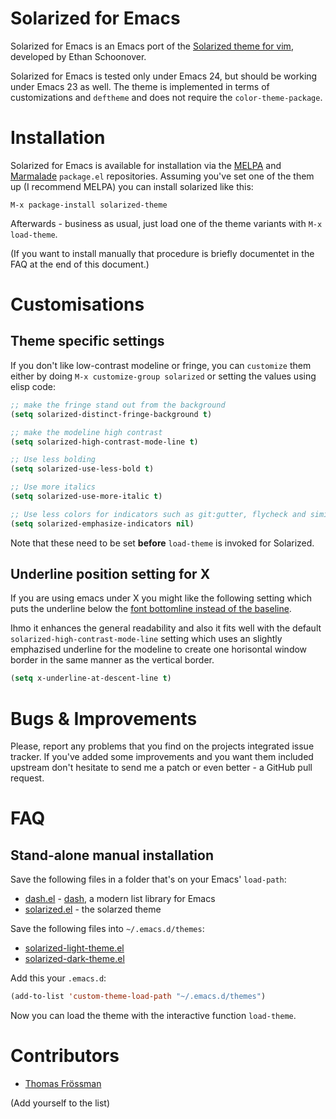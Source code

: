 # Solarized for Emacs

Solarized for Emacs is an Emacs port of the [Solarized theme for vim](http://ethanschoonover.com/solarized),
developed by Ethan Schoonover.

Solarized for Emacs is tested only under Emacs 24, but should be
working under Emacs 23 as well. The theme is implemented in terms of
customizations and `deftheme` and does not require the
`color-theme-package`.

# Installation


Solarized for Emacs is available for installation via the
[MELPA](http://melpa.milkbox.net) and
[Marmalade](http://marmalade-repo.org/) `package.el`
repositories. Assuming you've set one of the them up (I recommend
MELPA) you can install solarized like this:

`M-x package-install solarized-theme`

Afterwards - business as usual, just load one of the theme variants with `M-x
load-theme`.

(If you want to install manually that procedure is briefly documentet in the
FAQ at the end of this document.)

# Customisations

## Theme specific settings
If you don't like low-contrast modeline or fringe, you can `customize` them
either by doing `M-x customize-group solarized` or setting the values using
elisp code:


```lisp
;; make the fringe stand out from the background
(setq solarized-distinct-fringe-background t)

;; make the modeline high contrast
(setq solarized-high-contrast-mode-line t)

;; Use less bolding
(setq solarized-use-less-bold t)

;; Use more italics
(setq solarized-use-more-italic t)

;; Use less colors for indicators such as git:gutter, flycheck and similar.
(setq solarized-emphasize-indicators nil)

```
Note that these need to be set **before** `load-theme` is invoked for Solarized.

## Underline position setting for X

If you are using emacs under X you might like the following setting which puts
the underline below the
[font bottomline instead of the baseline](https://publib.boulder.ibm.com/infocenter/pseries/v5r3/topic/com.ibm.aix.graPHIGS/doc/phigstrf/figures/afma5rbd.jpg).

Ihmo it enhances the general readability and also it fits well with the default
`solarized-high-contrast-mode-line` setting which uses an slightly emphazised
underline for the modeline to create one horisontal window border in the same
manner as the vertical border.

```lisp
(setq x-underline-at-descent-line t)
```

# Bugs & Improvements

Please, report any problems that you find on the projects integrated
issue tracker. If you've added some improvements and you want them
included upstream don't hesitate to send me a patch or even better - a
GitHub pull request.

# FAQ

## Stand-alone manual installation

Save the following files in a folder that's on your Emacs' `load-path`:

* [dash.el](https://raw.githubusercontent.com/magnars/dash.el/master/dash.el) - [dash](https://github.com/magnars/dash.el), a modern list library for Emacs
* [solarized.el](https://raw.githubusercontent.com/bbatsov/solarized-emacs/master/solarized.el) - the solarzed theme

Save the following files into `~/.emacs.d/themes`:

* [solarized-light-theme.el](https://raw.githubusercontent.com/bbatsov/solarized-emacs/master/solarized-light-theme.el) 
* [solarized-dark-theme.el](https://raw.githubusercontent.com/bbatsov/solarized-emacs/master/solarized-dark-theme.el)

Add this your `.emacs.d`:

```lisp
(add-to-list 'custom-theme-load-path "~/.emacs.d/themes")
```

Now you can load the theme with the interactive function `load-theme`.


# Contributors

- [Thomas Frössman](http://t.jossystem.se)

(Add yourself to the list)
